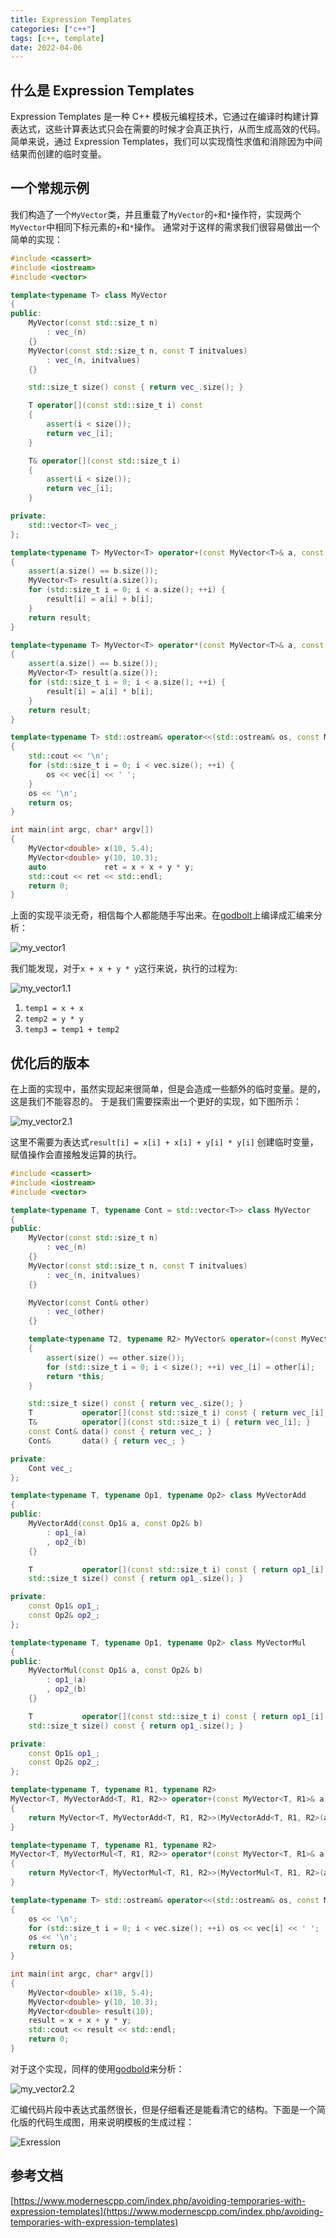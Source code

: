 ```yaml
---
title: Expression Templates
categories: ["c++"]
tags: [c++, template]
date: 2022-04-06
---
```


## 什么是 Expression Templates

Expression Templates 是一种 C++
模板元编程技术，它通过在编译时构建计算表达式，这些计算表达式只会在需要的时候才会真正执行，从而生成高效的代码。
简单来说，通过 Expression Templates，我们可以实现惰性求值和消除因为中间结果而创建的临时变量。

## 一个常规示例

我们构造了一个`MyVector`类，并且重载了`MyVector`的`+`和`*`操作符，实现两个`MyVector`中相同下标元素的`+`和`*`操作。
通常对于这样的需求我们很容易做出一个简单的实现：

```cpp
#include <cassert>
#include <iostream>
#include <vector>

template<typename T> class MyVector
{
public:
    MyVector(const std::size_t n)
        : vec_(n)
    {}
    MyVector(const std::size_t n, const T initvalues)
        : vec_(n, initvalues)
    {}

    std::size_t size() const { return vec_.size(); }

    T operator[](const std::size_t i) const
    {
        assert(i < size());
        return vec_[i];
    }

    T& operator[](const std::size_t i)
    {
        assert(i < size());
        return vec_[i];
    }

private:
    std::vector<T> vec_;
};

template<typename T> MyVector<T> operator+(const MyVector<T>& a, const MyVector<T>& b)
{
    assert(a.size() == b.size());
    MyVector<T> result(a.size());
    for (std::size_t i = 0; i < a.size(); ++i) {
        result[i] = a[i] + b[i];
    }
    return result;
}

template<typename T> MyVector<T> operator*(const MyVector<T>& a, const MyVector<T>& b)
{
    assert(a.size() == b.size());
    MyVector<T> result(a.size());
    for (std::size_t i = 0; i < a.size(); ++i) {
        result[i] = a[i] * b[i];
    }
    return result;
}

template<typename T> std::ostream& operator<<(std::ostream& os, const MyVector<T>& vec)
{
    std::cout << '\n';
    for (std::size_t i = 0; i < vec.size(); ++i) {
        os << vec[i] << ' ';
    }
    os << '\n';
    return os;
}

int main(int argc, char* argv[])
{
    MyVector<double> x(10, 5.4);
    MyVector<double> y(10, 10.3);
    auto             ret = x + x + y * y;
    std::cout << ret << std::endl;
    return 0;
}
```

上面的实现平淡无奇，相信每个人都能随手写出来。在[godbolt](https://godbolt.org/z/zTenMfe6G)上编译成汇编来分析：

![my_vector1](/images/2022-04-07/my_vector1.png#center)

我们能发现，对于`x + x + y * y`这行来说，执行的过程为:

![my_vector1.1](/images/2022-04-07/my_vector1.1.png#center)

1. `temp1 = x + x`
2. `temp2 = y * y`
3. `temp3 = temp1 + temp2`

## 优化后的版本

在上面的实现中，虽然实现起来很简单，但是会造成一些额外的临时变量。是的，这是我们不能容忍的。
于是我们需要探索出一个更好的实现，如下图所示：

![my_vector2.1](/images/2022-04-07/my_vector2.1.png#center)

这里不需要为表达式`result[i] = x[i] + x[i] + y[i] * y[i]`
创建临时变量，赋值操作会直接触发运算的执行。

```cpp
#include <cassert>
#include <iostream>
#include <vector>

template<typename T, typename Cont = std::vector<T>> class MyVector
{
public:
    MyVector(const std::size_t n)
        : vec_(n)
    {}
    MyVector(const std::size_t n, const T initvalues)
        : vec_(n, initvalues)
    {}

    MyVector(const Cont& other)
        : vec_(other)
    {}

    template<typename T2, typename R2> MyVector& operator=(const MyVector<T2, R2>& other)
    {
        assert(size() == other.size());
        for (std::size_t i = 0; i < size(); ++i) vec_[i] = other[i];
        return *this;
    }

    std::size_t size() const { return vec_.size(); }
    T           operator[](const std::size_t i) const { return vec_[i]; }
    T&          operator[](const std::size_t i) { return vec_[i]; }
    const Cont& data() const { return vec_; }
    Cont&       data() { return vec_; }

private:
    Cont vec_;
};

template<typename T, typename Op1, typename Op2> class MyVectorAdd
{
public:
    MyVectorAdd(const Op1& a, const Op2& b)
        : op1_(a)
        , op2_(b)
    {}

    T           operator[](const std::size_t i) const { return op1_[i] + op2_[i]; }
    std::size_t size() const { return op1_.size(); }

private:
    const Op1& op1_;
    const Op2& op2_;
};

template<typename T, typename Op1, typename Op2> class MyVectorMul
{
public:
    MyVectorMul(const Op1& a, const Op2& b)
        : op1_(a)
        , op2_(b)
    {}

    T           operator[](const std::size_t i) const { return op1_[i] * op2_[i]; }
    std::size_t size() const { return op1_.size(); }

private:
    const Op1& op1_;
    const Op2& op2_;
};

template<typename T, typename R1, typename R2>
MyVector<T, MyVectorAdd<T, R1, R2>> operator+(const MyVector<T, R1>& a, const MyVector<T, R2>& b)
{
    return MyVector<T, MyVectorAdd<T, R1, R2>>(MyVectorAdd<T, R1, R2>(a.data(), b.data()));
}

template<typename T, typename R1, typename R2>
MyVector<T, MyVectorMul<T, R1, R2>> operator*(const MyVector<T, R1>& a, const MyVector<T, R2>& b)
{
    return MyVector<T, MyVectorMul<T, R1, R2>>(MyVectorMul<T, R1, R2>(a.data(), b.data()));
}

template<typename T> std::ostream& operator<<(std::ostream& os, const MyVector<T>& vec)
{
    os << '\n';
    for (std::size_t i = 0; i < vec.size(); ++i) os << vec[i] << ' ';
    os << '\n';
    return os;
}

int main(int argc, char* argv[])
{
    MyVector<double> x(10, 5.4);
    MyVector<double> y(10, 10.3);
    MyVector<double> result(10);
    result = x + x + y * y;
    std::cout << result << std::endl;
    return 0;
}
```

对于这个实现，同样的使用[godbold](https://godbolt.org/z/qfc3rjxMb)来分析：

![my_vector2.2](/images/2022-04-07/my_vector2.2.png#center)

汇编代码片段中表达式虽然很长，但是仔细看还是能看清它的结构。下面是一个简化版的代码生成图，用来说明模板的生成过程：

![Exression](/images/2022-04-07/Exression.png#center)

## 参考文档

[https://www.modernescpp.com/index.php/avoiding-temporaries-with-expression-templates](https://www.modernescpp.com/index.php/avoiding-temporaries-with-expression-templates)
